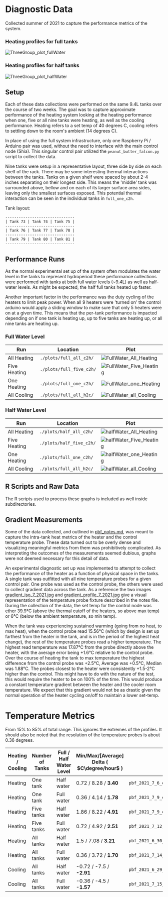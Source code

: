 # Diagnostic Data
Collected summer of 2021 to capture the performance metrics of the system.  

### Heating profiles for full tanks
![ThreeGroup_plot_fullWater](./plots/mega_fullTanks__all.png)
### Heating profiles for half tanks
![ThreeGroup_plot_halfWater](./plots/mega_halfTanks__all.png) 

## Setup
Each of these data collections were performed on the same 9.4L tanks over the course of two weeks. The goal was to capture approximate performance of the heating system looking at the heating performance when one, five or all nine tanks were heating, as well as the cooling performance. Heating refers to a set temp of 40 degrees C, cooling refers to settling down to the room's ambient (14 degrees C).

In place of using the full system infrastructure, only one Raspberry Pi / Arduino pair was used, without the need to interface with the main control node (Shia). This singular control pair utilized the `peanut_butter_falcon.py` script to collect the data.

Nine tanks were setup in a representative layout, three side by side on each shelf of the rack. There may be some interesting thermal interactions between the tanks. Tanks on a given shelf were spaced by about 2-4 inches separating on their longest side. This means the 'middle' tank was surrounded above, bellow and on each of its larger surface area sides, leaving only the smallest surfaces exposed. This potential thermal interaction can be seen in the individual tanks in `full_one_c2h`.

Tank layout:  

    -------------------------------
    | Tank 73 | Tank 74 | Tank 75 |
    -------------------------------
    | Tank 76 | Tank 77 | Tank 78 |
    -------------------------------
    | Tank 79 | Tank 80 | Tank 81 |
    -------------------------------

## Performance Runs
As the normal experimental set up of the system often modulates the water level in the tanks to represent hydroperiod these performance collections were performed with tanks at both full water levels (~9.4L) as well as half-water levels. As might be expected, the half full tanks heated up faster.  

Another important factor in the performance was the duty cycling of the heaters to limit peak power. When all 9 heaters were 'turned on' the control arduino would apply a sliding window to make sure that only 5 heaters were on at a given time. This means that the per-tank performance is impacted depending on if one tank is heating up, up to five tanks are heating up, or all nine tanks are heating up.

### Full Water Level

| Run | Location | Plot |
|-----|----------|------|
| All Heating | `./plots/full_all_c2h/` | ![FullWater_All_Heating](./plots/full_all_c2h/full_all_c2h_stat_profile.png) |
| Five Heating | `./plots/full_five_c2h/` | ![FullWater_Five_Heating](./plots/full_five_c2h/full_five_c2h_stat_profile.png) |
| One Heating | `./plots/full_one_c2h/` | ![FullWater_one_Heating](./plots/full_one_c2h/full_one_c2h_stat_profile.png) |
| All Cooling | `./plots/full_all_h2c/` | ![FullWater_all_Cooling](./plots/full_all_h2c/full_all_h2c_stat_profile.png) |

### Half Water Level
| Run | Location | Plot |
|-----|----------|------|
| All Heating | `./plots/half_all_c2h/` | ![halfWater_All_Heating](./plots/half_all_c2h/half_all_c2h_stat_profile.png) |
| Five Heating | `./plots/half_five_c2h/` | ![halfWater_Five_Heating](./plots/half_five_c2h/half_five_c2h_stat_profile.png) |
| One Heating | `./plots/full_one_c2h/` | ![halfWater_one_Heating](./plots/half_one_c2h/half_one_c2h_stat_profile.png) |
| All Cooling | `./plots/full_all_h2c/` | ![halfWater_all_Cooling](./plots/half_all_h2c/half_all_h2c_stat_profile.png) |

## R Scripts and Raw Data
The R scripts used to process these graphs is included as well inside subdirectories.

## Gradient Measurements
Some of the data collected, and outlined in [pbf_notes.md](./pbf_notes.md), was meant to capture the intra-tank heat metrics of the heater and the control temperature probe. These data turned out to be overly dense and visualizing meaningful metrics from them was prohibitively complicated. As interpreting the outcomes of the measurements seemed dubious, graphs were not deemed necessary for this detail of data.

An experimental diagnostic set up was implemented to attempt to collect the performance of the heater as a function of physical space in the tanks. A single tank was outfitted with all nine temperature probes for a given control pair. One probe was used as the control probe, the others were used to collect gradient data across the tank. As a reference the two images [gradient_iso_7_2021.jpg](gradient_iso_7_2021.jpg) and [gradient_profile_7_2021.jpg](gradient_profile_7_2021.jpg) give a visual representation of the temperature probe fixture described in the notes file. During the collection of the data, the set temp for the control node was ether 39.9°C (above the thermal cutoff of the heaters, so above max temp) or 6°C (below the ambient temperature, so min temp).

When the tank was experiencing sustained warming (going from no heat, to max heat), when the control probe read 15.56°C (which by design is set up farthest from the heater in the tank, and is in the period of the highest heat change), the rest of the temperature probes read a higher temperature. The highest read temperature was 17.87°C from the probe directly above the heater, with the average error being +1.6°C relative to the control probe. Over the course of heating the tank to max temperature the highest difference from the control probe was +2.5°C, Average was +0.5°C, Median was 1.88°C. The probes closest to the heater were consistently +1.5-2°C higher than the control. This might have to do with the nature of the test, this would require the heater to be on 100% of the time. This would produce a constant temperature gradient between the heater and the cooler room temperature. We expect that this gradient would not be as drastic given the normal operation of the heater cycling on/off to maintain a lower set-temp.

# Temperature Metrics

From 15% to 85% of total range. This ignores the extremes of the profiles. It should also be noted that the resolution of the temperature probes is about 0.36 degrees.  

| Heating / Cooling | Number of Tanks | Full / Half Water Level | Min/Max/\[Average\] Delta ( $C\degree/hour$ ) | Relevant File |  
|-------------------|-----------------|-------------------------|-----------------------------------------------|---------------|
| Heating | One tank   | Half water |   0.72 / 8.28 / **3.40**          | `pbf_2021_7_6_one_tank_heating_half_water` |
| Heating | One tank   | Full water |   0.36 / 4.14 / **1.78**          | `pbf_2021_7_9_one_tank_cold_to_hot_full_tanks.csv` |
| Heating | Five tanks | Half water |   1.86 / 8.22 / **4.91**          | `pbf_2021_7_9_one_tank_cold_to_hot_full_tanks.csv` |
| Heating | Five tanks | Full water |   0.72 / 4.92 / **2.51**          | `pbf_2021_7_12_five_tanks_warming_full_water.csv` |
| Heating | All tanks  | Half water |   1.5 / 7.08 / **3.21**           | `pbf_2021_6_30_cold_to_hot_all_half.csv` |
| Heating | All tanks  | Full water |   0.36 / 3.72 / **1.70**          | `pbf_2021_7_14_all_cold_to_hot_full_tank.csv` |
| Cooling | All tanks  | Half water |   -0.72 / -7.5 / **-2.91**        | `pbf_2021_6_29_hot_to_cold_halfTank.csv` |
| Cooling | All tanks  | Full water |   -0.36 / -4.5 / **-1.57**        | `pbf_2021_7_15_hot_to_cold_full_tank.csv` |


